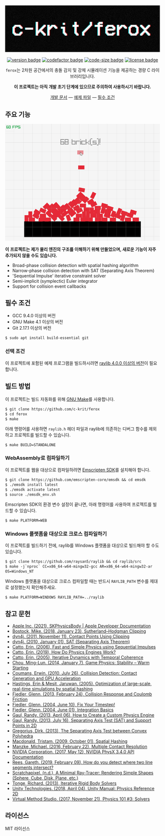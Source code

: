 <div align="center">

<img src="https://raw.githubusercontent.com/c-krit/ferox/main/examples/res/images/logo.png" alt="c-krit/ferox"><br>

[![version badge](https://img.shields.io/github/v/release/c-krit/ferox?include_prereleases)](https://github.com/c-krit/ferox/releases)
[![codefactor badge](https://www.codefactor.io/repository/github/c-krit/ferox/badge)](https://www.codefactor.io/repository/github/c-krit/ferox)
[![code-size badge](https://img.shields.io/github/languages/code-size/c-krit/ferox?color=brightgreen)](https://github.com/c-krit/ferox)
[![license badge](https://img.shields.io/github/license/c-krit/ferox)](https://github.com/c-krit/ferox/blob/main/LICENSE)

`ferox`는 2차원 공간에서의 충돌 감지 및 강체 시뮬레이션 기능을 제공하는 경량 C 라이브러리입니다.

**이 프로젝트는 아직 개발 초기 단계에 있으므로 주의하여 사용하시기 바랍니다.**

[개발 문서](https://github.com/c-krit/ferox/wiki) &mdash;
[예제 파일](https://github.com/c-krit/ferox/tree/main/examples) &mdash;
[필수 조건](#필수-조건)

</div>

## 주요 기능

<img src="https://raw.githubusercontent.com/c-krit/ferox/main/examples/res/images/bricks.gif" width="600" alt="Bricks!">  

**이 프로젝트는 제가 물리 엔진의 구조를 이해하기 위해 만들었으며, 새로운 기능이 자주 추가되지 않을 수도 있습니다.**

- Broad-phase collision detection with spatial hashing algorithm
- Narrow-phase collision detection with SAT (Separating Axis Theorem)
- 'Sequential Impulse' iterative constraint solver
- Semi-implicit (symplectic) Euler integrator
- Support for collision event callbacks

## 필수 조건

- GCC 9.4.0 이상의 버전
- GNU Make 4.1 이상의 버전
- Git 2.17.1 이상의 버전

```console
$ sudo apt install build-essential git
```

### 선택 조건

이 프로젝트에 포함된 예제 프로그램을 빌드하시려면 [raylib 4.0.0 이상의 버전](https://github.com/raysan5/raylib)이 필요합니다.

## 빌드 방법

이 프로젝트는 빌드 자동화를 위해 [GNU Make](https://www.gnu.org/software/make)를 사용합니다.

```console
$ git clone https://github.com/c-krit/ferox
$ cd ferox
$ make
```

아래 명령어를 사용하면 `raylib.h` 헤더 파일과 raylib에 의존하는 디버그 함수를 제외하고 프로젝트를 빌드할 수 있습니다.

```console
$ make BUILD=STANDALONE
```

### WebAssembly로 컴파일하기

이 프로젝트를 웹을 대상으로 컴파일하려면 [Emscripten SDK](https://emscripten.org/docs/introducing_emscripten/about_emscripten.html)를 설치해야 합니다.

```console
$ git clone https://github.com/emscripten-core/emsdk && cd emsdk
$ ./emsdk install latest
$ ./emsdk activate latest
$ source ./emsdk_env.sh
```

Emscripten SDK의 환경 변수 설정이 끝나면, 아래 명령어를 사용하여 프로젝트를 빌드할 수 있습니다.

```console
$ make PLATFORM=WEB
```

### Windows 플랫폼을 대상으로 크로스 컴파일하기

이 프로젝트를 빌드하기 전에, raylib를 Windows 플랫폼을 대상으로 빌드해야 할 수도 있습니다.

```console
$ git clone https://github.com/raysan5/raylib && cd raylib/src
$ make -j`nproc` CC=x86_64-w64-mingw32-gcc AR=x86_64-w64-mingw32-ar OS=Windows_NT
```

Windows 플랫폼을 대상으로 크로스 컴파일할 때는 반드시 `RAYLIB_PATH` 변수를 제대로 설정했는지 확인해주세요.

```console
$ make PLATFORM=WINDOWS RAYLIB_PATH=../raylib
```

## 참고 문헌

- [Apple Inc. (2021), SKPhysicsBody | Apple Developer Documentation](https://developer.apple.com/documentation/spritekit/skphysicsbody)
- [Bostock, Mike. (2018, January 23), Sutherland–Hodgman Clipping](https://observablehq.com/@mbostock/sutherland-hodgman-clipping)
- [dyn4j. (2011, November 11), Contact Points Using Clipping](http://www.dyn4j.org/2011/11/contact-points-using-clipping)
- [dyn4j. (2010, January 01), SAT (Separating Axis Theorem)](http://dyn4j.org/2010/01/sat)
- [Catto, Erin. (2006), Fast and Simple Physics using Sequential Impulses](https://box2d.org/files/ErinCatto_SequentialImpulses_GDC2006.pdf)
- [Catto, Erin. (2019), How Do Physics Engines Work?](https://github.com/erincatto/box2d-lite/blob/master/docs/HowDoPhysicsEnginesWork.pdf)
- [Catto, Erin. (2005), Iterative Dynamics with Temporal Coherence](https://box2d.org/files/ErinCatto_IterativeDynamics_GDC2005.pdf)
- [Chou, Ming-Lun. (2014, January 7), Game Physics: Stability – Warm Starting](http://allenchou.net/2014/01/game-physics-stability-warm-starting/)
- [Coumans, Erwin. (2010, July 26), Collision Detection: Contact Generation and GPU Acceleration](https://sgvr.kaist.ac.kr/~sungeui/Collision_tutorial/Erwin.pdf)
- [Hastings, Erin & Mesit, Jaruwan. (2005). Optimization of large-scale, real-time simulations by spatial hashing](http://www.cs.ucf.edu/~jmesit/publications/scsc%202005.pdf)
- [Fiedler, Glenn. (2013, February 24), Collision Response and Coulomb Friction](https://gafferongames.com/post/collision_response_and_coulomb_friction)
- [Fiedler, Glenn. (2004, June 10), Fix Your Timestep!](https://gafferongames.com/post/fix_your_timestep)
- [Fiedler, Glenn. (2004, June 01), Integration Basics](https://gafferongames.com/post/integration_basics)
- [Gaul, Randy. (2013, April 06), How to Create a Custom Physics Engine](https://gamedevelopment.tutsplus.com/series/how-to-create-a-custom-physics-engine--gamedev-12715)
- [Gaul, Randy. (2013, July 16), Separating Axis Test (SAT) and Support Points in 2D](http://www.randygaul.net/wp-content/uploads/2013/07/SATandSupportPoints.pdf)
- [Gregorius, Dirk. (2013), The Separating Axis Test between Convex Polyhedra](https://storage.googleapis.com/google-code-archive-downloads/v2/code.google.com/box2d/DGregorius_GDC2013.zip)
- [Macdonald, Tristam. (2009, October 01), Spatial Hashing](https://www.gamedev.net/tutorials/programming/general-and-gameplay-programming/spatial-hashing-r2697/)
- [Manzke, Michael. (2016, February 22), Multiple Contact Resolution](https://www.scss.tcd.ie/~manzkem/CS7057/cs7057-1516-10-MultipleContacts-mm.pdf)
- [NVIDIA Corporation. (2017, May 12), NVIDIA PhysX 3.4.0 API Documentation](https://docs.nvidia.com/gameworks/content/gameworkslibrary/physx/guide/Manual/Index.html)
- [Rees, Gareth. (2019, February 09), How do you detect where two line segments intersect?](https://stackoverflow.com/a/565282)
- [Scratchapixel. (n.d.), A Minimal Ray-Tracer: Rendering Simple Shapes (Sphere, Cube, Disk, Plane, etc.)](https://www.scratchapixel.com/lessons/3d-basic-rendering/minimal-ray-tracer-rendering-simple-shapes/ray-sphere-intersection)
- [Tonge, Richard. (2013), Iterative Rigid Body Solvers](https://storage.googleapis.com/google-code-archive-downloads/v2/code.google.com/box2d/Tonge_Richard_PhysicsForGame.pdf)
- [Unity Technologies. (2018, April 04), Unity Manual: Physics Reference 2D](https://docs.unity3d.com/Manual/Physics2DReference.html)
- [Virtual Method Studio. (2017, November 21), Physics 101 #3: Solvers](http://blog.virtualmethodstudio.com/2017/11/physics-101-3-solvers)

## 라이선스

MIT 라이선스
